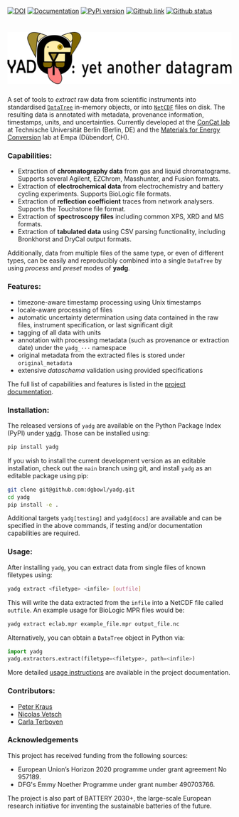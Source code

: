 [![DOI](https://joss.theoj.org/papers/10.21105/joss.04166/status.svg)](https://doi.org/10.21105/joss.04166)
[![Documentation](https://badgen.net/badge/docs/dgbowl.github.io/grey?icon=firefox)](https://dgbowl.github.io/yadg)
[![PyPi version](https://badgen.net/pypi/v/yadg/?icon=pypi)](https://pypi.org/project/yadg)
[![Github link](https://badgen.net/github/tag/dgbowl/yadg/?icon=github)](https://github.com/dgbowl/yadg/)
[![Github status](https://badgen.net/github/checks/dgbowl/yadg/?icon=github)](https://github.com/dgbowl/yadg/actions/workflows/push-main.yml)


# ![yet another datagram](./docs/source/images/yadg_banner.png)

A set of tools to *extract* raw data from scientific instruments into standardised [`DataTree`](https://docs.xarray.dev/en/stable/generated/xarray.DataTree.html) in-memory objects, or into [`NetCDF`](https://www.unidata.ucar.edu/software/netcdf/) files on disk. The resulting data is annotated with metadata, provenance information, timestamps, units, and uncertainties. Currently developed at the [ConCat lab](https://www.tu.berlin/en/concat) at Technische Universität Berlin (Berlin, DE) and the [Materials for Energy Conversion](https://www.empa.ch/web/s501) lab at Empa (Dübendorf, CH).

### Capabilities:
- Extraction of **chromatography data** from gas and liquid chromatograms. Supports several Agilent, EZChrom, Masshunter, and Fusion formats.
- Extraction of **electrochemical data** from electrochemistry and battery cycling experiments. Supports BioLogic file formats.
- Extraction of **reflection coefficient** traces from network analysers. Supports the Touchstone file format.
- Extraction of **spectroscopy files** including common XPS, XRD and MS formats.
- Extraction of **tabulated data** using CSV parsing functionality, including Bronkhorst and DryCal output formats.

Additionally, data from multiple files of the same type, or even of different types, can be easily and reproducibly combined into a single `DataTree` by using *process* and *preset* modes of **yadg**.

### Features:
- timezone-aware timestamp processing using Unix timestamps
- locale-aware processing of files
- automatic uncertainty determination using data contained in the raw files, instrument specification, or last significant digit
- tagging of all data with units
- annotation with processing metadata (such as provenance or extraction date) under the `yadg_⋅⋅⋅` namespace
- original metadata from the extracted files is stored under `original_metadata`
- extensive *dataschema* validation using provided specifications

The full list of capabilities and features is listed in the [project documentation](http://dgbowl.github.io/yadg).

### Installation:
The released versions of `yadg` are available on the Python Package Index (PyPI) under [yadg](https://pypi.org/project/yadg). Those can be installed using:

```bash
pip install yadg
```

If you wish to install the current development version as an editable installation, check out the `main` branch using git, and install `yadg` as an editable package using pip:

```bash
git clone git@github.com:dgbowl/yadg.git
cd yadg
pip install -e .
```

Additional targets `yadg[testing]` and `yadg[docs]` are available and can be specified in the above commands, if testing and/or documentation capabilities are required.

### Usage:
After installing `yadg`, you can extract data from single files of known filetypes using:

```bash
yadg extract <filetype> <infile> [outfile]
```

This will write the data extracted from the `infile` into a NetCDF file called `outfile`. An example usage for BioLogic MPR files would be:

```bash
yadg extract eclab.mpr example_file.mpr output_file.nc
```

Alternatively, you can obtain a `DataTree` object in Python via:

```python
import yadg
yadg.extractors.extract(filetype=<filetype>, path=<infile>)
```

More detailed [usage instructions](https://dgbowl.github.io/yadg/main/usage.html) are available in the project documentation.

### Contributors:
- [Peter Kraus](http://github.com/PeterKraus)
- [Nicolas Vetsch](http://github.com/vetschn)
- [Carla Terboven](https://github.com/carla-terboven)

### Acknowledgements
This project has received funding from the following sources:

- European Union’s Horizon 2020 programme under grant agreement No 957189.
- DFG's Emmy Noether Programme under grant number 490703766.

The project is also part of BATTERY 2030+, the large-scale European research initiative for inventing the sustainable batteries of the future.
